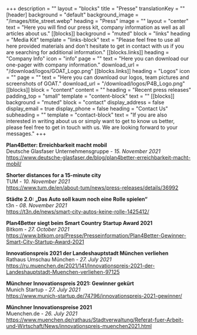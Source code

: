 +++
description = ""
layout = "blocks"
title = "Presse"
translationKey = ""
[header]
background = "default"
background_image = "/images/title_street.webp"
heading = "Press"
image = ""
layout = "center"
text = "Here you will find our press kit, company information as well as all articles about us."
[[blocks]]
background = "muted"
block = "links"
heading = "Media Kit"
template = "links-block"
text = "Please feel free to use all here provided materials and don't hesitate to get in contact with us if you are searching for additional information."
[[blocks.links]]
heading = "Company Info"
icon = "info"
page = ""
text = "Here you can download our one-pager with company information."
download_url = "/download/logos/GOAT_Logo.png"
[[blocks.links]]
heading = "Logos"
icon = ""
page = ""
text = "Here you can download our logos, team pictures and screenshots of GOAT."
download_url = "/download/logos/P4B_Logo.png"
[[blocks]]
block = "content"
content = ""
heading = "Recent press releases"
padding_top = "small"
template = "content-block"
text = ""
[[blocks]]
background = "muted"
block = "contact"
display_address = false
display_email = true
display_phone = false
heading = "Contact Us"
subheading = ""
template = "contact-block"
text = "If you are also interested in writing about us or simply want to get to know us better, please feel free to get in touch with us. We are looking forward to your messages."
+++

**Plan4Better: Erreichbarkeit macht mobil**  
Deutsche Glasfaser Unternehmensgruppe - *15. November 2021*  
https://www.deutsche-glasfaser.de/blog/plan4better-erreichbarkeit-macht-mobil/

**Shorter distances for a 15-minute city**  
TUM - *10. November 2021*  
https://www.tum.de/en/about-tum/news/press-releases/details/36992

**Städte 2.0: „Das Auto soll kaum noch eine Rolle spielen“**  
t3n - *08. November 2021*  
https://t3n.de/news/smart-city-autos-keine-rolle-1425412/

**Plan4Better siegt beim Smart Country Startup Award 2021**  
Bitkom - *27. October 2021*  
https://www.bitkom.org/Presse/Presseinformation/Plan4Better-Gewinner-Smart-City-Startup-Award-2021

**Innovationspreis 2021 der Landeshauptstadt München verliehen**  
Rathaus Umschau München - *27. July 2021*  
https://ru.muenchen.de/2021/141/Innovationspreis-2021-der-Landeshauptstadt-Muenchen-verliehen-97125

**Münchner Innovationspreis 2021: Gewinner gekürt**  
Munich Startup - *27. July 2021*  
https://www.munich-startup.de/74796/innovationspreis-2021-gewinner/

**Münchner Innovationspreise 2021**  
Muenchen.de - *26. July 2021*  
https://www.muenchen.de/rathaus/Stadtverwaltung/Referat-fuer-Arbeit-und-Wirtschaft/News/innovationspreis-muenchen2021.html



